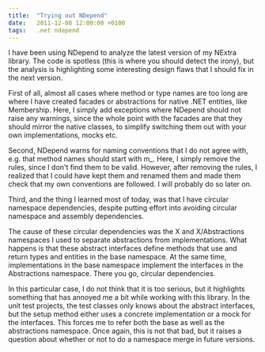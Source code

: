 ```yaml
---
title:  "Trying out NDepend"
date:   2011-12-08 12:00:00 +0100
tags: 	.net ndepend
---
```



I have been using NDepend to analyze the latest version of my NExtra library. The
code is spotless (this is where you should detect the irony), but the analysis is
highlighting some interesting design flaws that I should fix in the next version.

First of all, almost all cases where method or type names are too long are where
I have created facades or abstractions for native .NET entities, like Membership.
Here, I simply add exceptions where NDepend should not raise any warnings, since
the whole point with the facades are that they should mirror the native classes,
to simplify switching them out with your own implementations, mocks etc.

Second, NDepend warns for naming conventions that I do not agree with, e.g. that
method names should start with m_. Here, I simply remove the rules, since I don't
find them to be valid. However, after removing the rules, I realized that I could
have kept them and renamed them and made them check that my own conventions are
followed. I will probably do so later on.

Third, and the thing I learned most of today, was that I have circular namespace
dependencies, despite putting effort into avoiding circular namespace and assembly
dependencies. 

The cause of these circular dependencies was the X and X/Abstractions namespaces
I used to separate abstractions from implementations. What happens is that these
abstract interfaces define methods that use and return types and entities in the
base namespace. At the same time, implementations in the base namespace implement
the interfaces in the Abstractions namespace. There you go, circular dependencies.

In this particular case, I do not think that it is too serious, but it highlights
something that has annoyed me a bit while working with this library. In the unit
test projects, the test classes only knows about the abstract interfaces, but the
setup method either uses a concrete implementation or a mock for the interfaces.
This forces me to refer both the base as well as the abstractions namespace. Once
again, this is not that bad, but it raises a question about whether or not to do
a namespace merge in future versions.



